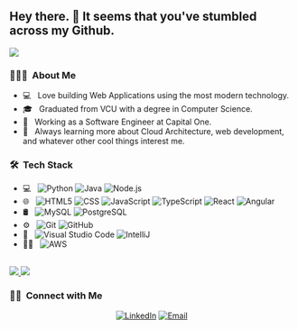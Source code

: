<h2> Hey there. 👋 It seems that you've stumbled across my Github.</h2>
<img src="https://user-images.githubusercontent.com/42748760/148127580-cdbe2646-25e6-497f-959f-42da905864fd.gif"/>

<h3> 👨🏻‍💻 &nbsp;About Me </h3>

- 💻 &nbsp; Love building Web Applications using the most modern technology.
- 🎓 &nbsp; Graduated from VCU with a degree in Computer Science.
- 💼 &nbsp; Working as a Software Engineer at Capital One.
- 🌱 &nbsp; Always learning more about Cloud Architecture, web development, and whatever other cool things interest me.

<h3> 🛠 &nbsp;Tech Stack</h3>

- 💻 &nbsp;
  ![Python](https://img.shields.io/badge/-Python-333333?style=flat&logo=python)
  ![Java](https://img.shields.io/badge/-Java-333333?style=flat&logo=Java&logoColor=007396)
  ![Node.js](https://img.shields.io/badge/-Node.js-333333?style=flat&logo=node.js)
- 🌐 &nbsp;
  ![HTML5](https://img.shields.io/badge/-HTML5-333333?style=flat&logo=HTML5)
  ![CSS](https://img.shields.io/badge/-CSS-333333?style=flat&logo=CSS3&logoColor=1572B6)
  ![JavaScript](https://img.shields.io/badge/-JavaScript-333333?style=flat&logo=javascript)
  ![TypeScript](https://img.shields.io/badge/-TypeScript-333333?style=flat&logo=typescript)
  ![React](https://img.shields.io/badge/-React-333333?style=flat&logo=react)
  ![Angular](https://img.shields.io/badge/-Angular-333333?style=flat&logo=angular)
- 🛢 &nbsp;
  ![MySQL](https://img.shields.io/badge/-MySQL-333333?style=flat&logo=mysql)
  ![PostgreSQL](https://img.shields.io/badge/-PostgreSQL-333333?style=flat&logo=postgresql)
- ⚙️ &nbsp;
  ![Git](https://img.shields.io/badge/-Git-333333?style=flat&logo=git)
  ![GitHub](https://img.shields.io/badge/-GitHub-333333?style=flat&logo=github)
- 🔧 &nbsp;
  ![Visual Studio Code](https://img.shields.io/badge/-Visual%20Studio%20Code-333333?style=flat&logo=visual-studio-code&logoColor=007ACC)
  ![IntelliJ](https://img.shields.io/badge/-IntelliJ-333333?style=flat&logo=intellij)
- 👨‍💻 &nbsp;
  ![AWS](https://img.shields.io/badge/-AWS-333333?style=flat&logo=amazon&logoColor=007ACC)

<br/>

<a href="https://github.com/seanyboy271">
  <img src="https://github-readme-stats.vercel.app/api/top-langs/?username=seanyboy271&exclude_repo=CovidHacksProject,Perceptron,Database-Theory-Semester-Project,FitBit-Heart-Rate-Monitor"/>
  <img src="https://github-profile-summary-cards.vercel.app/api/cards/profile-details?username=seanyboy271&theme=vue"/>
</a>

<br/>

<h3> 🤝🏻 &nbsp;Connect with Me </h3>

<p align="center">
<a href="https://www.linkedin.com/in/sea-kotrola/"><img alt="LinkedIn" src="https://img.shields.io/badge/LinkedIn-Sean%20Kotrola-blue?style=flat-square&logo=linkedin"></a>
<a href="mailto:sean.kotrola@gmail.com"><img alt="Email" src="https://img.shields.io/badge/Gmail-Sean%20Kotrola-blue?style=flat-square&logo=gmail"></a>
</p>
